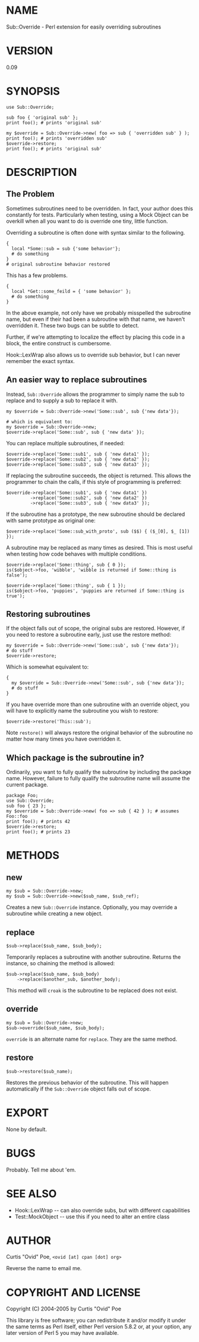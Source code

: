# NAME

Sub::Override - Perl extension for easily overriding subroutines

# VERSION

0.09

# SYNOPSIS

    use Sub::Override;

    sub foo { 'original sub' };
    print foo(); # prints 'original sub'

    my $override = Sub::Override->new( foo => sub { 'overridden sub' } );
    print foo(); # prints 'overridden sub'
    $override->restore;
    print foo(); # prints 'original sub'

# DESCRIPTION

## The Problem

Sometimes subroutines need to be overridden.  In fact, your author does this
constantly for tests.  Particularly when testing, using a Mock Object can be
overkill when all you want to do is override one tiny, little function.

Overriding a subroutine is often done with syntax similar to the following.

    {
      local *Some::sub = sub {'some behavior'};
      # do something
    }
    # original subroutine behavior restored

This has a few problems.

    {
      local *Get::some_feild = { 'some behavior' };
      # do something
    }

In the above example, not only have we probably misspelled the subroutine name,
but even if their had been a subroutine with that name, we haven't overridden
it.  These two bugs can be subtle to detect.

Further, if we're attempting to localize the effect by placing this code in a
block, the entire construct is cumbersome.

Hook::LexWrap also allows us to override sub behavior, but I can never remember
the exact syntax.

## An easier way to replace subroutines

Instead, `Sub::Override` allows the programmer to simply name the sub to
replace and to supply a sub to replace it with.

    my $override = Sub::Override->new('Some::sub', sub {'new data'});

    # which is equivalent to:
    my $override = Sub::Override->new;
    $override->replace('Some::sub', sub { 'new data' });

You can replace multiple subroutines, if needed:

    $override->replace('Some::sub1', sub { 'new data1' });
    $override->replace('Some::sub2', sub { 'new data2' });
    $override->replace('Some::sub3', sub { 'new data3' });

If replacing the subroutine succeeds, the object is returned.  This allows the
programmer to chain the calls, if this style of programming is preferred:

    $override->replace('Some::sub1', sub { 'new data1' })
             ->replace('Some::sub2', sub { 'new data2' })
             ->replace('Some::sub3', sub { 'new data3' });

If the subroutine has a prototype, the new subroutine should be declared with
same prototype as original one:

    $override->replace('Some::sub_with_proto', sub ($$) { ($_[0], $_ [1]) });

A subroutine may be replaced as many times as desired.  This is most useful
when testing how code behaves with multiple conditions.

    $override->replace('Some::thing', sub { 0 });
    is($object->foo, 'wibble', 'wibble is returned if Some::thing is false');

    $override->replace('Some::thing', sub { 1 });
    is($object->foo, 'puppies', 'puppies are returned if Some::thing is true');

## Restoring subroutines

If the object falls out of scope, the original subs are restored.  However, if
you need to restore a subroutine early, just use the restore method:

    my $override = Sub::Override->new('Some::sub', sub {'new data'});
    # do stuff
    $override->restore;

Which is somewhat equivalent to:

    {
      my $override = Sub::Override->new('Some::sub', sub {'new data'});
      # do stuff
    }

If you have override more than one subroutine with an override object, you
will have to explicitly name the subroutine you wish to restore:

    $override->restore('This::sub');

Note `restore()` will always restore the original behavior of the subroutine
no matter how many times you have overridden it.

## Which package is the subroutine in?

Ordinarily, you want to fully qualify the subroutine by including the package
name.  However, failure to fully qualify the subroutine name will assume the
current package.

    package Foo;
    use Sub::Override;
    sub foo { 23 };
    my $override = Sub::Override->new( foo => sub { 42 } ); # assumes Foo::foo
    print foo(); # prints 42
    $override->restore;
    print foo(); # prints 23

# METHODS

## new

    my $sub = Sub::Override->new;
    my $sub = Sub::Override->new($sub_name, $sub_ref);

Creates a new `Sub::Override` instance.  Optionally, you may override a 
subroutine while creating a new object.

## replace

    $sub->replace($sub_name, $sub_body);

Temporarily replaces a subroutine with another subroutine.  Returns the
instance, so chaining the method is allowed:

    $sub->replace($sub_name, $sub_body)
        ->replace($another_sub, $another_body);

This method will `croak` is the subroutine to be replaced does not exist.

## override

    my $sub = Sub::Override->new;
    $sub->override($sub_name, $sub_body);

`override` is an alternate name for `replace`.  They are the same method.

## restore

    $sub->restore($sub_name);

Restores the previous behavior of the subroutine.  This will happen
automatically if the `Sub::Override` object falls out of scope.

# EXPORT

None by default.

# BUGS

Probably.  Tell me about 'em.

# SEE ALSO

- Hook::LexWrap -- can also override subs, but with different capabilities
- Test::MockObject -- use this if you need to alter an entire class

# AUTHOR

Curtis "Ovid" Poe, `<ovid [at] cpan [dot] org>`

Reverse the name to email me.

# COPYRIGHT AND LICENSE

Copyright (C) 2004-2005 by Curtis "Ovid" Poe

This library is free software; you can redistribute it and/or modify
it under the same terms as Perl itself, either Perl version 5.8.2 or,
at your option, any later version of Perl 5 you may have available.

